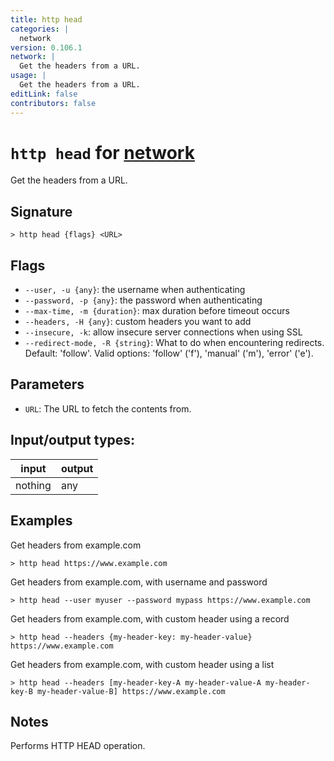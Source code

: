 ```yaml
---
title: http head
categories: |
  network
version: 0.106.1
network: |
  Get the headers from a URL.
usage: |
  Get the headers from a URL.
editLink: false
contributors: false
---
```

<!-- This file is automatically generated. Please edit the command in https://github.com/nushell/nushell instead. -->

# `http head` for [network](/commands/categories/network.md)

<div class='command-title'>Get the headers from a URL.</div>

## Signature

```> http head {flags} <URL>```

## Flags

 -  `--user, -u {any}`: the username when authenticating
 -  `--password, -p {any}`: the password when authenticating
 -  `--max-time, -m {duration}`: max duration before timeout occurs
 -  `--headers, -H {any}`: custom headers you want to add
 -  `--insecure, -k`: allow insecure server connections when using SSL
 -  `--redirect-mode, -R {string}`: What to do when encountering redirects. Default: 'follow'. Valid options: 'follow' ('f'), 'manual' ('m'), 'error' ('e').

## Parameters

 -  `URL`: The URL to fetch the contents from.


## Input/output types:

| input   | output |
| ------- | ------ |
| nothing | any    |
## Examples

Get headers from example.com
```nu
> http head https://www.example.com

```

Get headers from example.com, with username and password
```nu
> http head --user myuser --password mypass https://www.example.com

```

Get headers from example.com, with custom header using a record
```nu
> http head --headers {my-header-key: my-header-value} https://www.example.com

```

Get headers from example.com, with custom header using a list
```nu
> http head --headers [my-header-key-A my-header-value-A my-header-key-B my-header-value-B] https://www.example.com

```

## Notes
Performs HTTP HEAD operation.